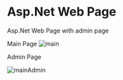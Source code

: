 # Asp.Net Web Page
 Asp.Net Web Page with admin page


Main Page
![main](https://github.com/user-attachments/assets/01648b06-d44a-4c92-9909-d5b31e8df197)

Admin Page

![mainAdmin](https://github.com/user-attachments/assets/f38e8ab5-dcb8-445c-ad45-ae265bf1dedc)
